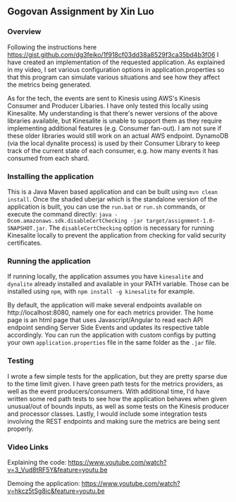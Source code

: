 ## Gogovan Assignment by Xin Luo

### Overview
Following the instructions here https://gist.github.com/dg3feiko/1f918cf03dd38a8529f3ca35bd4b3f06 I have created an implementation of
the requested application. As explained in my video, I set various configuration options in application.properties so that this
program can simulate various situations and see how they affect the metrics being generated.

As for the tech, the events are sent to Kinesis using AWS's Kinesis Consumer and Producer Libaries. I have only tested this locally
using Kinesalite. My understanding is that there's newer versions of the above libraries available, but Kinesalite is unable to 
support them as they require implementing additional features (e.g. Consumer fan-out). I am not sure if these older libraries would
still work on an actual AWS endpoint. DynamoDB (via the local dynalite process) is used by their Consumer Library to keep track of
the current state of each consumer, e.g. how many events it has consumed from each shard.

### Installing the application
This is a Java Maven based application and can be built using `mvn clean install`. Once the shaded uberjar which is the standalone
version of the application is built, you can use the `run.bat` or `run.sh` commands, or execute the command directly:
`java -Dcom.amazonaws.sdk.disableCertChecking -jar target/assignment-1.0-SNAPSHOT.jar`. The `disableCertChecking` option is
necessary for running Kinesalite locally to prevent the application from checking for valid security certificates.

### Running the application
If running locally, the application assumes you have `kinesalite` and `dynalite` already installed and available in your PATH variable. 
Those can be installed using `npm`, with `npm install -g kinesalite` for example. 

By default, the application will make several endpoints available on http://localhost:8080, namely one for each metrics provider.
The home page is an html page that uses Javascript/Angular to read each API endpoint sending Server Side Events and updates its
respective table accordingly. You can run the application with custom configs by putting your own `application.properties` file
in the same folder as the `.jar` file.

### Testing
I wrote a few simple tests for the application, but they are pretty sparse due to the time limit given. I have green path tests
for the metrics providers, as well as the event producers/consumers. With additional time, I'd have written some red path tests
to see how the application behaves when given unusual/out of bounds inputs, as well as some tests on the Kinesis producer and
processor classes. Lastly, I would include some integration tests involving the REST endpoints and making sure the metrics are
being sent properly.

### Video Links
Explaining the code: https://www.youtube.com/watch?v=3_Vud8tRF5Y&feature=youtu.be

Demoing the application: https://www.youtube.com/watch?v=hkcz5tSg8ic&feature=youtu.be
